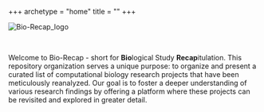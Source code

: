 +++
archetype = "home"
title = ""
+++

![Bio-Recap_logo](/images/bio-recap_logo.jpg?width=30vw&classes=shadow)

&nbsp;

Welcome to Bio-Recap - short for **Bio**logical Study **Recap**itulation. This repository organization serves a unique purpose: to organize and present a curated list of computational biology research projects that have been meticulously reanalyzed. Our goal is to foster a deeper understanding of various research findings by offering a platform where these projects can be revisited and explored in greater detail.

